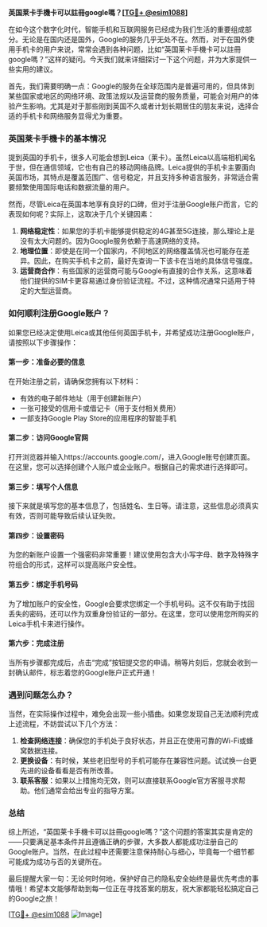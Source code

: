 **英国莱卡手機卡可以註冊google嗎？[[TG💪+ @esim1088](https://t.me/s/esim1088)]**

在如今这个数字化时代，智能手机和互联网服务已经成为我们生活的重要组成部分。无论是在国内还是国外，Google的服务几乎无处不在。然而，对于在国外使用手机卡的用户来说，常常会遇到各种问题，比如“英国莱卡手機卡可以註冊google嗎？”这样的疑问。今天我们就来详细探讨一下这个问题，并为大家提供一些实用的建议。

首先，我们需要明确一点：Google的服务在全球范围内是普遍可用的，但具体到某些国家或地区的网络环境、政策法规以及运营商的服务质量，可能会对用户的体验产生影响。尤其是对于那些刚到英国不久或者计划长期居住的朋友来说，选择合适的手机卡和网络服务显得尤为重要。

### 英国莱卡手機卡的基本情况

提到英国的手机卡，很多人可能会想到Leica（莱卡）。虽然Leica以高端相机闻名于世，但在通信领域，它也有自己的移动网络品牌。Leica提供的手机卡主要面向英国市场，其特点是覆盖范围广、信号稳定，并且支持多种语言服务，非常适合需要频繁使用国际电话和数据流量的用户。

然而，尽管Leica在英国本地享有良好的口碑，但对于注册Google账户而言，它的表现如何呢？实际上，这取决于几个关键因素：

1. **网络稳定性**：如果您的手机卡能够提供稳定的4G甚至5G连接，那么理论上是没有太大问题的。因为Google服务依赖于高速网络的支持。
2. **地理位置**：即使是在同一个国家内，不同地区的网络覆盖情况也可能存在差异。因此，在购买手机卡之前，最好先查询一下该卡在当地的具体信号强度。
3. **运营商合作**：有些国家的运营商可能与Google有直接的合作关系，这意味着他们提供的SIM卡更容易通过身份验证流程。不过，这种情况通常只适用于特定的大型运营商。

### 如何顺利注册Google账户？

如果您已经决定使用Leica或其他任何英国手机卡，并希望成功注册Google账户，请按照以下步骤操作：

#### 第一步：准备必要的信息
在开始注册之前，请确保您拥有以下材料：
- 有效的电子邮件地址（用于创建新账户）
- 一张可接受的信用卡或借记卡（用于支付相关费用）
- 一部支持Google Play Store的应用程序的智能手机

#### 第二步：访问Google官网
打开浏览器并输入https://accounts.google.com/，进入Google账号创建页面。在这里，您可以选择创建个人账户或企业账户。根据自己的需求进行选择即可。

#### 第三步：填写个人信息
接下来就是填写您的基本信息了，包括姓名、生日等。请注意，这些信息必须真实有效，否则可能导致后续认证失败。

#### 第四步：设置密码
为您的新账户设置一个强密码非常重要！建议使用包含大小写字母、数字及特殊字符组合的形式，这样可以提高账户安全性。

#### 第五步：绑定手机号码
为了增加账户的安全性，Google会要求您绑定一个手机号码。这不仅有助于找回丢失的密码，还可以作为双重身份验证的一部分。在这里，您可以使用您所购买的Leica手机卡来进行操作。

#### 第六步：完成注册
当所有步骤都完成后，点击“完成”按钮提交您的申请。稍等片刻后，您就会收到一封确认邮件，标志着您的Google账户正式开通！

### 遇到问题怎么办？

当然，在实际操作过程中，难免会出现一些小插曲。如果您发现自己无法顺利完成上述流程，不妨尝试以下几个方法：

1. **检查网络连接**：确保您的手机处于良好状态，并且正在使用可靠的Wi-Fi或蜂窝数据连接。
2. **更换设备**：有时候，某些老旧型号的手机可能存在兼容性问题。试试换一台更先进的设备看看是否有所改善。
3. **联系客服**：如果以上措施均无效，则可以直接联系Google官方客服寻求帮助。他们通常会给出专业的指导方案。

### 总结

综上所述，“英国莱卡手機卡可以註冊google嗎？”这个问题的答案其实是肯定的——只要满足基本条件并且遵循正确的步骤，大多数人都能成功注册自己的Google账户。当然，在此过程中还需要注意保持耐心与细心，毕竟每一个细节都可能成为成功与否的关键所在。

最后提醒大家一句：无论何时何地，保护好自己的隐私安全始终是最优先考虑的事情哦！希望本文能够帮助到每一位正在寻找答案的朋友，祝大家都能轻松搞定自己的Google之旅！

[[TG💪+ @esim1088](https://t.me/s/esim1088) ![Image](https://i.postimg.cc/4NQfJmqS/Snipaste-2025-05-13-00-14-12.png)]